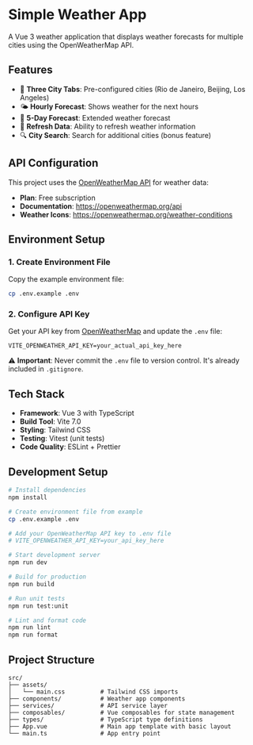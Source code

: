 # Simple Weather App

A Vue 3 weather application that displays weather forecasts for multiple cities using the OpenWeatherMap API.

## Features

- 📱 **Three City Tabs**: Pre-configured cities (Rio de Janeiro, Beijing, Los Angeles)
- 🌤️ **Hourly Forecast**: Shows weather for the next hours
- 📅 **5-Day Forecast**: Extended weather forecast
- 🔄 **Refresh Data**: Ability to refresh weather information
- 🔍 **City Search**: Search for additional cities (bonus feature)

## API Configuration

This project uses the [OpenWeatherMap API](https://openweathermap.org/api) for weather data:

- **Plan**: Free subscription
- **Documentation**: https://openweathermap.org/api
- **Weather Icons**: https://openweathermap.org/weather-conditions

## Environment Setup

### 1. Create Environment File

Copy the example environment file:

```sh
cp .env.example .env
```

### 2. Configure API Key

Get your API key from [OpenWeatherMap](https://openweathermap.org/api) and update the `.env` file:

```env
VITE_OPENWEATHER_API_KEY=your_actual_api_key_here
```

⚠️ **Important**: Never commit the `.env` file to version control. It's already included in `.gitignore`.

## Tech Stack

- **Framework**: Vue 3 with TypeScript
- **Build Tool**: Vite 7.0
- **Styling**: Tailwind CSS
- **Testing**: Vitest (unit tests)
- **Code Quality**: ESLint + Prettier

## Development Setup

```sh
# Install dependencies
npm install

# Create environment file from example
cp .env.example .env

# Add your OpenWeatherMap API key to .env file
# VITE_OPENWEATHER_API_KEY=your_api_key_here

# Start development server
npm run dev

# Build for production
npm run build

# Run unit tests
npm run test:unit

# Lint and format code
npm run lint
npm run format
```

## Project Structure

```
src/
├── assets/
│   └── main.css          # Tailwind CSS imports
├── components/           # Weather app components
├── services/             # API service layer
├── composables/          # Vue composables for state management
├── types/                # TypeScript type definitions
├── App.vue               # Main app template with basic layout
└── main.ts               # App entry point
```
